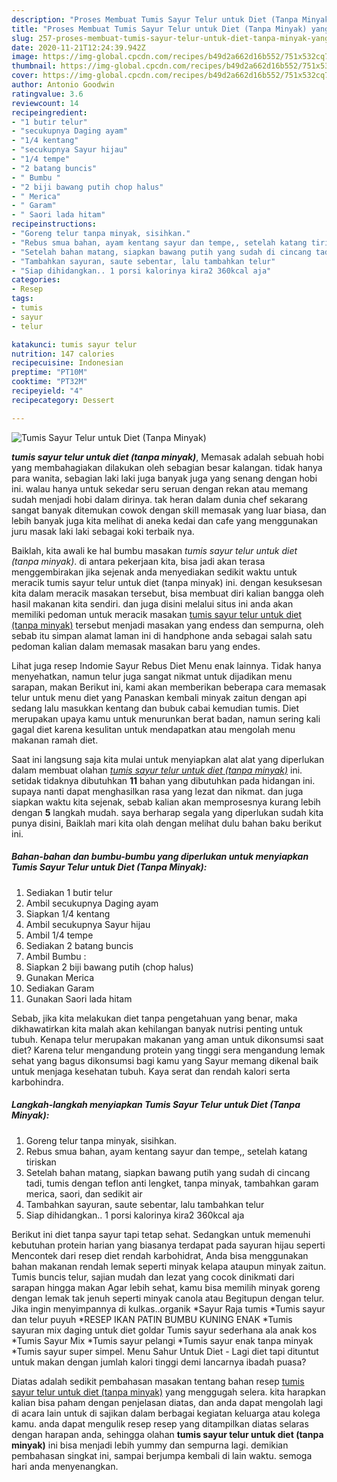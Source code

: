 ```yaml
---
description: "Proses Membuat Tumis Sayur Telur untuk Diet (Tanpa Minyak) yang Bikin Ngiler"
title: "Proses Membuat Tumis Sayur Telur untuk Diet (Tanpa Minyak) yang Bikin Ngiler"
slug: 257-proses-membuat-tumis-sayur-telur-untuk-diet-tanpa-minyak-yang-bikin-ngiler
date: 2020-11-21T12:24:39.942Z
image: https://img-global.cpcdn.com/recipes/b49d2a662d16b552/751x532cq70/tumis-sayur-telur-untuk-diet-tanpa-minyak-foto-resep-utama.jpg
thumbnail: https://img-global.cpcdn.com/recipes/b49d2a662d16b552/751x532cq70/tumis-sayur-telur-untuk-diet-tanpa-minyak-foto-resep-utama.jpg
cover: https://img-global.cpcdn.com/recipes/b49d2a662d16b552/751x532cq70/tumis-sayur-telur-untuk-diet-tanpa-minyak-foto-resep-utama.jpg
author: Antonio Goodwin
ratingvalue: 3.6
reviewcount: 14
recipeingredient:
- "1 butir telur"
- "secukupnya Daging ayam"
- "1/4 kentang"
- "secukupnya Sayur hijau"
- "1/4 tempe"
- "2 batang buncis"
- " Bumbu "
- "2 biji bawang putih chop halus"
- " Merica"
- " Garam"
- " Saori lada hitam"
recipeinstructions:
- "Goreng telur tanpa minyak, sisihkan."
- "Rebus smua bahan, ayam kentang sayur dan tempe,, setelah katang tiriskan"
- "Setelah bahan matang, siapkan bawang putih yang sudah di cincang tadi, tumis dengan teflon anti lengket, tanpa minyak, tambahkan garam merica, saori, dan sedikit air"
- "Tambahkan sayuran, saute sebentar, lalu tambahkan telur"
- "Siap dihidangkan.. 1 porsi kalorinya kira2 360kcal aja"
categories:
- Resep
tags:
- tumis
- sayur
- telur

katakunci: tumis sayur telur 
nutrition: 147 calories
recipecuisine: Indonesian
preptime: "PT10M"
cooktime: "PT32M"
recipeyield: "4"
recipecategory: Dessert

---
```



![Tumis Sayur Telur untuk Diet (Tanpa Minyak)](https://img-global.cpcdn.com/recipes/b49d2a662d16b552/751x532cq70/tumis-sayur-telur-untuk-diet-tanpa-minyak-foto-resep-utama.jpg)

<b><i>tumis sayur telur untuk diet (tanpa minyak)</i></b>, Memasak adalah sebuah hobi yang membahagiakan dilakukan oleh sebagian besar kalangan. tidak hanya para wanita, sebagian laki laki juga banyak juga yang senang dengan hobi ini. walau hanya untuk sekedar seru seruan dengan rekan atau memang sudah menjadi hobi dalam dirinya. tak heran dalam dunia chef sekarang sangat banyak ditemukan cowok dengan skill memasak yang luar biasa, dan lebih banyak juga kita melihat di aneka kedai dan cafe yang menggunakan juru masak laki laki sebagai koki terbaik nya.

Baiklah, kita awali ke hal bumbu masakan <i>tumis sayur telur untuk diet (tanpa minyak)</i>. di antara pekerjaan kita, bisa jadi akan terasa menggembirakan jika sejenak anda menyediakan sedikit waktu untuk meracik tumis sayur telur untuk diet (tanpa minyak) ini. dengan kesuksesan kita dalam meracik masakan tersebut, bisa membuat diri kalian bangga oleh hasil makanan kita sendiri. dan juga disini melalui situs ini anda akan memiliki pedoman untuk meracik masakan <u>tumis sayur telur untuk diet (tanpa minyak)</u> tersebut menjadi masakan yang endess dan sempurna, oleh sebab itu simpan alamat laman ini di handphone anda sebagai salah satu pedoman kalian dalam memasak masakan baru yang endes.

Lihat juga resep Indomie Sayur Rebus Diet Menu enak lainnya. Tidak hanya menyehatkan, namun telur juga sangat nikmat untuk dijadikan menu sarapan, makan Berikut ini, kami akan memberikan beberapa cara memasak telur untuk menu diet yang Panaskan kembali minyak zaitun dengan api sedang lalu masukkan kentang dan bubuk cabai kemudian tumis. Diet merupakan upaya kamu untuk menurunkan berat badan, namun sering kali gagal diet karena kesulitan untuk mendapatkan atau mengolah menu makanan ramah diet.


Saat ini langsung saja kita mulai untuk menyiapkan alat alat yang diperlukan dalam membuat olahan <u><i>tumis sayur telur untuk diet (tanpa minyak)</i></u> ini. setidak tidaknya dibutuhkan <b>11</b> bahan yang dibutuhkan pada hidangan ini. supaya nanti dapat menghasilkan rasa yang lezat dan nikmat. dan juga siapkan waktu kita sejenak, sebab kalian akan memprosesnya kurang lebih dengan <b>5</b> langkah mudah. saya berharap segala yang diperlukan sudah kita punya disini, Baiklah mari kita olah dengan melihat dulu bahan baku berikut ini.

<!--inarticleads1-->

##### Bahan-bahan dan bumbu-bumbu yang diperlukan untuk menyiapkan Tumis Sayur Telur untuk Diet (Tanpa Minyak):

1. Sediakan 1 butir telur
1. Ambil secukupnya Daging ayam
1. Siapkan 1/4 kentang
1. Ambil secukupnya Sayur hijau
1. Ambil 1/4 tempe
1. Sediakan 2 batang buncis
1. Ambil  Bumbu :
1. Siapkan 2 biji bawang putih (chop halus)
1. Gunakan  Merica
1. Sediakan  Garam
1. Gunakan  Saori lada hitam


Sebab, jika kita melakukan diet tanpa pengetahuan yang benar, maka dikhawatirkan kita malah akan kehilangan banyak nutrisi penting untuk tubuh. Kenapa telur merupakan makanan yang aman untuk dikonsumsi saat diet? Karena telur mengandung protein yang tinggi sera mengandung lemak sehat yang bagus dikonsumsi bagi kamu yang Sayur memang dikenal baik untuk menjaga kesehatan tubuh. Kaya serat dan rendah kalori serta karbohindra. 

<!--inarticleads2-->

##### Langkah-langkah menyiapkan Tumis Sayur Telur untuk Diet (Tanpa Minyak):

1. Goreng telur tanpa minyak, sisihkan.
1. Rebus smua bahan, ayam kentang sayur dan tempe,, setelah katang tiriskan
1. Setelah bahan matang, siapkan bawang putih yang sudah di cincang tadi, tumis dengan teflon anti lengket, tanpa minyak, tambahkan garam merica, saori, dan sedikit air
1. Tambahkan sayuran, saute sebentar, lalu tambahkan telur
1. Siap dihidangkan.. 1 porsi kalorinya kira2 360kcal aja


Berikut ini diet tanpa sayur tapi tetap sehat. Sedangkan untuk memenuhi kebutuhan protein harian yang biasanya terdapat pada sayuran hijau seperti Mencontek dari resep diet rendah karbohidrat, Anda bisa menggunakan bahan makanan rendah lemak seperti minyak kelapa ataupun minyak zaitun. Tumis buncis telur, sajian mudah dan lezat yang cocok dinikmati dari sarapan hingga makan Agar lebih sehat, kamu bisa memilih minyak goreng dengan lemak tak jenuh seperti minyak canola atau Begitupun dengan telur. Jika ingin menyimpannya di kulkas..organik *Sayur Raja tumis *Tumis sayur dan telur puyuh *RESEP IKAN PATIN BUMBU KUNING ENAK *Tumis sayuran mix daging untuk diet goldar Tumis sayur sederhana ala anak kos *Tumis Sayur Mix *Tumis sayur pelangi *Tumis sayur enak tanpa minyak *Tumis sayur super simpel. Menu Sahur Untuk Diet - Lagi diet tapi dituntut untuk makan dengan jumlah kalori tinggi demi lancarnya ibadah puasa? 

Diatas adalah sedikit pembahasan masakan tentang bahan resep <u>tumis sayur telur untuk diet (tanpa minyak)</u> yang menggugah selera. kita harapkan kalian bisa paham dengan penjelasan diatas, dan anda dapat mengolah lagi di acara lain untuk di sajikan dalam berbagai kegiatan keluarga atau kolega kamu. anda dapat mengulik resep resep yang ditampilkan diatas selaras dengan harapan anda, sehingga olahan <b>tumis sayur telur untuk diet (tanpa minyak)</b> ini bisa menjadi lebih yummy dan sempurna lagi. demikian pembahasan singkat ini, sampai berjumpa kembali di lain waktu. semoga hari anda menyenangkan.
